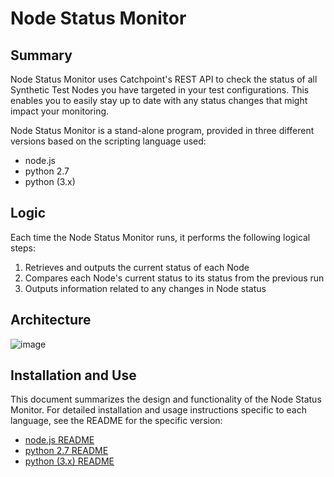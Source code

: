Node Status Monitor
===================

Summary
-------------------

Node Status Monitor uses Catchpoint's REST API to check the status of all Synthetic Test Nodes you have targeted in your test configurations. This enables you to easily
stay up to date with any status changes that might impact your monitoring.

Node Status Monitor is a stand-alone program, provided in three different versions based on the scripting language used:

- node.js
- python 2.7
- python (3.x)

Logic
-------------------
Each time the Node Status Monitor runs, it performs the following logical steps:

1. Retrieves and outputs the current status of each Node
2. Compares each Node's current status to its status from the previous run
3. Outputs information related to any changes in Node status

Architecture
------------------

![image](https://vizlibs.catchpoint.com/icons/node_status_arch.png)

Installation and Use
-------------------

This document summarizes the design and functionality of the Node Status Monitor. For detailed installation and usage instructions specific to each language,
see the README for the specific version:

- [node.js README](https://github.com/catchpoint/Community-Scripts/blob/June2021_NodeStatusMonitor/Node%20Status%20Monitor/NodeJS/README.md)
- [python 2.7 README](https://github.com/catchpoint/Community-Scripts/blob/June2021_NodeStatusMonitor/Node%20Status%20Monitor/Python%20v2.7/README.md)
- [python (3.x) README](https://github.com/catchpoint/Community-Scripts/blob/June2021_NodeStatusMonitor/Node%20Status%20Monitor/Python/README.md)
